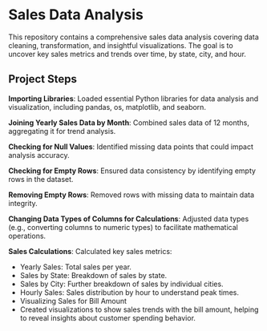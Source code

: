# Sales Data Analysis
This repository contains a comprehensive sales data analysis covering data cleaning, transformation, and insightful visualizations. The goal is to uncover key sales metrics and trends over time, by state, city, and hour.

## Project Steps

**Importing Libraries**: Loaded essential Python libraries for data analysis and visualization, including pandas, os, matplotlib, and seaborn.

**Joining Yearly Sales Data by Month**: Combined sales data of 12 months, aggregating it for trend analysis.

**Checking for Null Values**: Identified missing data points that could impact analysis accuracy.

**Checking for Empty Rows**: Ensured data consistency by identifying empty rows in the dataset.

**Removing Empty Rows**: Removed rows with missing data to maintain data integrity.

**Changing Data Types of Columns for Calculations**: Adjusted data types (e.g., converting columns to numeric types) to facilitate mathematical operations.

**Sales Calculations**: Calculated key sales metrics:

- Yearly Sales: Total sales per year.
- Sales by State: Breakdown of sales by state.
- Sales by City: Further breakdown of sales by individual cities.
- Hourly Sales: Sales distribution by hour to understand peak times.
- Visualizing Sales for Bill Amount
- Created visualizations to show sales trends with the bill amount, helping to reveal insights about customer spending behavior.
